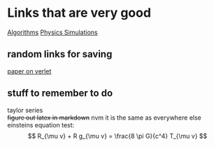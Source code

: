 # Links that are very good

[Algorithms](https://www.algorithm-archive.org/)
[Physics Simulations](https://www.myphysicslab.com/)


## random links for saving
[paper on verlet](https://physics.drexel.edu/~valliere/PHYS305/Diff_Eq_Integrators/Verlet_Methods/Diffrntleqn3.pdf)

## stuff to remember to do
taylor series  
~~figure out latex in markdown~~ nvm it is the same as everywhere else  
einsteins equation test: $$ R_{\mu v} + R g_{\mu v} = \frac{8 \pi G}{c^4} T_{\mu v} $$